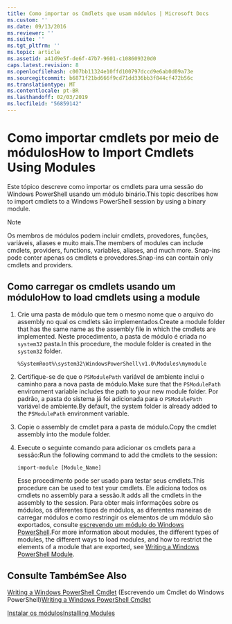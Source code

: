 ```yaml
---
title: Como importar os Cmdlets que usam módulos | Microsoft Docs
ms.custom: ''
ms.date: 09/13/2016
ms.reviewer: ''
ms.suite: ''
ms.tgt_pltfrm: ''
ms.topic: article
ms.assetid: a41d9e5f-de6f-47b7-9601-c108609320d0
caps.latest.revision: 8
ms.openlocfilehash: c007bb11324e10ffd100797dccd9e6ab0d09a73e
ms.sourcegitcommit: b6871f21bd666f9cd71dd336bb3f844cf472b56c
ms.translationtype: MT
ms.contentlocale: pt-BR
ms.lasthandoff: 02/03/2019
ms.locfileid: "56859142"
---
```

# <a name="how-to-import-cmdlets-using-modules"></a><span data-ttu-id="660d6-102">Como importar cmdlets por meio de módulos</span><span class="sxs-lookup"><span data-stu-id="660d6-102">How to Import Cmdlets Using Modules</span></span>

<span data-ttu-id="660d6-103">Este tópico descreve como importar os cmdlets para uma sessão do Windows PowerShell usando um módulo binário.</span><span class="sxs-lookup"><span data-stu-id="660d6-103">This topic describes how to import cmdlets to a Windows PowerShell session by using a binary module.</span></span>

> [!NOTE]
> <span data-ttu-id="660d6-104">Os membros de módulos podem incluir cmdlets, provedores, funções, variáveis, aliases e muito mais.</span><span class="sxs-lookup"><span data-stu-id="660d6-104">The members of modules can include cmdlets, providers, functions, variables, aliases, and much more.</span></span> <span data-ttu-id="660d6-105">Snap-ins pode conter apenas os cmdlets e provedores.</span><span class="sxs-lookup"><span data-stu-id="660d6-105">Snap-ins can contain only cmdlets and providers.</span></span>

## <a name="how-to-load-cmdlets-using-a-module"></a><span data-ttu-id="660d6-106">Como carregar os cmdlets usando um módulo</span><span class="sxs-lookup"><span data-stu-id="660d6-106">How to load cmdlets using a module</span></span>

1. <span data-ttu-id="660d6-107">Crie uma pasta de módulo que tem o mesmo nome que o arquivo do assembly no qual os cmdlets são implementados.</span><span class="sxs-lookup"><span data-stu-id="660d6-107">Create a module folder that has the same name as the assembly file in which the cmdlets are implemented.</span></span> <span data-ttu-id="660d6-108">Neste procedimento, a pasta de módulo é criada no `system32` pasta.</span><span class="sxs-lookup"><span data-stu-id="660d6-108">In this procedure, the module folder is created in the `system32` folder.</span></span>

   `%SystemRoot%\system32\WindowsPowerShell\v1.0\Modules\mymodule`

2. <span data-ttu-id="660d6-109">Certifique-se de que o `PSModulePath` variável de ambiente inclui o caminho para a nova pasta de módulo.</span><span class="sxs-lookup"><span data-stu-id="660d6-109">Make sure that the `PSModulePath` environment variable includes the path to your new module folder.</span></span> <span data-ttu-id="660d6-110">Por padrão, a pasta do sistema já foi adicionada para o `PSModulePath` variável de ambiente.</span><span class="sxs-lookup"><span data-stu-id="660d6-110">By default, the system folder is already added to the `PSModulePath` environment variable.</span></span>

3. <span data-ttu-id="660d6-111">Copie o assembly de cmdlet para a pasta de módulo.</span><span class="sxs-lookup"><span data-stu-id="660d6-111">Copy the cmdlet assembly into the module folder.</span></span>

4. <span data-ttu-id="660d6-112">Execute o seguinte comando para adicionar os cmdlets para a sessão:</span><span class="sxs-lookup"><span data-stu-id="660d6-112">Run the following command to add the cmdlets to the session:</span></span>

   `import-module [Module_Name]`

   <span data-ttu-id="660d6-113">Esse procedimento pode ser usado para testar seus cmdlets.</span><span class="sxs-lookup"><span data-stu-id="660d6-113">This procedure can be used to test your cmdlets.</span></span> <span data-ttu-id="660d6-114">Ele adiciona todos os cmdlets no assembly para a sessão.</span><span class="sxs-lookup"><span data-stu-id="660d6-114">It adds all the cmdlets in the assembly to the session.</span></span> <span data-ttu-id="660d6-115">Para obter mais informações sobre os módulos, os diferentes tipos de módulos, as diferentes maneiras de carregar módulos e como restringir os elementos de um módulo são exportados, consulte [escrevendo um módulo do Windows PowerShell](../module/writing-a-windows-powershell-module.md).</span><span class="sxs-lookup"><span data-stu-id="660d6-115">For more information about modules, the different types of modules, the different ways to load modules, and how to restrict the elements of a module that are exported, see [Writing a Windows PowerShell Module](../module/writing-a-windows-powershell-module.md).</span></span>

## <a name="see-also"></a><span data-ttu-id="660d6-116">Consulte Também</span><span class="sxs-lookup"><span data-stu-id="660d6-116">See Also</span></span>

<span data-ttu-id="660d6-117">[Writing a Windows PowerShell Cmdlet](./writing-a-windows-powershell-cmdlet.md) (Escrevendo um Cmdlet do Windows PowerShell)</span><span class="sxs-lookup"><span data-stu-id="660d6-117">[Writing a Windows PowerShell Cmdlet](./writing-a-windows-powershell-cmdlet.md)</span></span>

[<span data-ttu-id="660d6-118">Instalar os módulos</span><span class="sxs-lookup"><span data-stu-id="660d6-118">Installing Modules</span></span>](../module/installing-a-powershell-module.md)